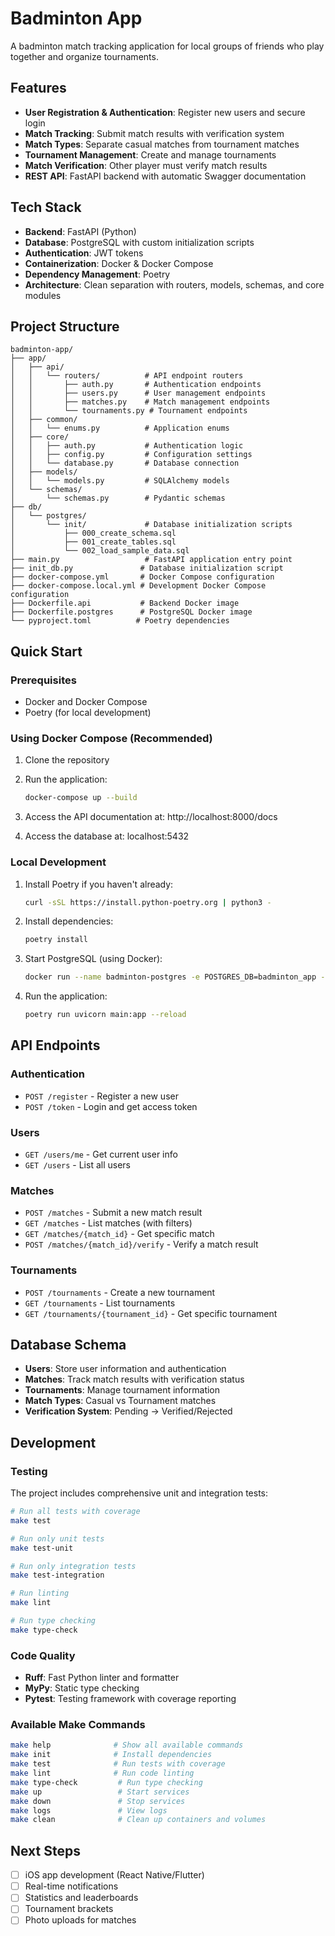 # Badminton App

A badminton match tracking application for local groups of friends who play together and organize tournaments.

## Features

- **User Registration & Authentication**: Register new users and secure login
- **Match Tracking**: Submit match results with verification system
- **Match Types**: Separate casual matches from tournament matches
- **Tournament Management**: Create and manage tournaments
- **Match Verification**: Other player must verify match results
- **REST API**: FastAPI backend with automatic Swagger documentation

## Tech Stack

- **Backend**: FastAPI (Python)
- **Database**: PostgreSQL with custom initialization scripts
- **Authentication**: JWT tokens
- **Containerization**: Docker & Docker Compose
- **Dependency Management**: Poetry
- **Architecture**: Clean separation with routers, models, schemas, and core modules

## Project Structure

```
badminton-app/
├── app/
│   ├── api/
│   │   └── routers/          # API endpoint routers
│   │       ├── auth.py       # Authentication endpoints
│   │       ├── users.py      # User management endpoints
│   │       ├── matches.py    # Match management endpoints
│   │       └── tournaments.py # Tournament endpoints
│   ├── common/
│   │   └── enums.py          # Application enums
│   ├── core/
│   │   ├── auth.py           # Authentication logic
│   │   ├── config.py         # Configuration settings
│   │   └── database.py       # Database connection
│   ├── models/
│   │   └── models.py         # SQLAlchemy models
│   └── schemas/
│       └── schemas.py        # Pydantic schemas
├── db/
│   └── postgres/
│       └── init/             # Database initialization scripts
│           ├── 000_create_schema.sql
│           ├── 001_create_tables.sql
│           └── 002_load_sample_data.sql
├── main.py                   # FastAPI application entry point
├── init_db.py               # Database initialization script
├── docker-compose.yml       # Docker Compose configuration
├── docker-compose.local.yml # Development Docker Compose configuration
├── Dockerfile.api           # Backend Docker image
├── Dockerfile.postgres      # PostgreSQL Docker image
└── pyproject.toml          # Poetry dependencies
```

## Quick Start

### Prerequisites

- Docker and Docker Compose
- Poetry (for local development)

### Using Docker Compose (Recommended)

1. Clone the repository
2. Run the application:
   ```bash
   docker-compose up --build
   ```

3. Access the API documentation at: http://localhost:8000/docs
4. Access the database at: localhost:5432

### Local Development

1. Install Poetry if you haven't already:
   ```bash
   curl -sSL https://install.python-poetry.org | python3 -
   ```

2. Install dependencies:
   ```bash
   poetry install
   ```

3. Start PostgreSQL (using Docker):
   ```bash
   docker run --name badminton-postgres -e POSTGRES_DB=badminton_app -e POSTGRES_USER=badminton_user -e POSTGRES_PASSWORD=badminton_password -p 5432:5432 -d postgres:15
   ```

4. Run the application:
   ```bash
   poetry run uvicorn main:app --reload
   ```

## API Endpoints

### Authentication
- `POST /register` - Register a new user
- `POST /token` - Login and get access token

### Users
- `GET /users/me` - Get current user info
- `GET /users` - List all users

### Matches
- `POST /matches` - Submit a new match result
- `GET /matches` - List matches (with filters)
- `GET /matches/{match_id}` - Get specific match
- `POST /matches/{match_id}/verify` - Verify a match result

### Tournaments
- `POST /tournaments` - Create a new tournament
- `GET /tournaments` - List tournaments
- `GET /tournaments/{tournament_id}` - Get specific tournament

## Database Schema

- **Users**: Store user information and authentication
- **Matches**: Track match results with verification status
- **Tournaments**: Manage tournament information
- **Match Types**: Casual vs Tournament matches
- **Verification System**: Pending → Verified/Rejected

## Development

### Testing

The project includes comprehensive unit and integration tests:

```bash
# Run all tests with coverage
make test

# Run only unit tests
make test-unit

# Run only integration tests
make test-integration

# Run linting
make lint

# Run type checking
make type-check
```

### Code Quality

- **Ruff**: Fast Python linter and formatter
- **MyPy**: Static type checking
- **Pytest**: Testing framework with coverage reporting

### Available Make Commands

```bash
make help              # Show all available commands
make init              # Install dependencies
make test              # Run tests with coverage
make lint              # Run code linting
make type-check         # Run type checking
make up                 # Start services
make down               # Stop services
make logs               # View logs
make clean              # Clean up containers and volumes
```

## Next Steps

- [ ] iOS app development (React Native/Flutter)
- [ ] Real-time notifications
- [ ] Statistics and leaderboards
- [ ] Tournament brackets
- [ ] Photo uploads for matches

